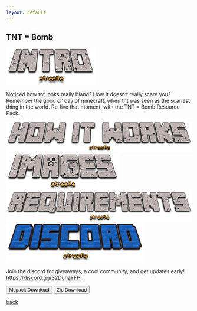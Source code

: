 ```yaml
---
layout: default
---
```


## TNT = Bomb

<img src="/all/intro.png" alt="intro">

Noticed how tnt looks really bland? How it doesn’t really scare you? Remember the good ol’ day of minecraft, when tnt was seen as the scariest thing in the world. Re-live that moment, with the TNT = Bomb Resource Pack.

<img src="/all/how.png" alt="howitworks">



<img src="/all/images.png" alt="images">



<img src="/all/req.png" alt="requirements">



<img src="/all/discord.png" alt="discord">

Join the discord for giveaways, a cool community, and get updates early! 
https://discord.gg/32DuhaYFH

<a href="/tntbomb/tnt-bomb-mcpack.mcpack" download="tnt-bomb-mcpack"> 
<button type="button">Mcpack Download</button> 
</a>

<a href="/tntbomb/tnt-bomb-zip.zip" download="tnt-bomb-zip"> 
<button type="button">Zip Download</button> 
</a>

[back](./)
<head>
<script async src="https://pagead2.googlesyndication.com/pagead/js/adsbygoogle.js?client=ca-pub-5850853284840895"
     crossorigin="anonymous"></script>
</head>
